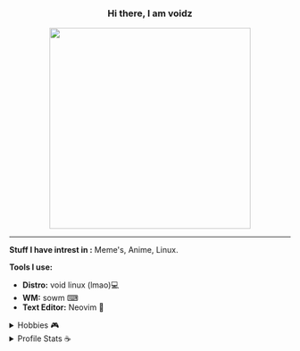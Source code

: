 <h3 align='center'>Hi there, I am voidz </h3>
<p align='center'><img align='center' width='360px' src='https://64.media.tumblr.com/f44184258bf3c3712d2029e90c391a96/27f1ab5eb22beebb-6a/s640x960/2efdbe35f17bc117cc0db55a8e4cf97b973ee72e.gifv'></img></p>
<hr/>

**Stuff I have intrest in :**  Meme's, Anime, Linux.

**Tools I use:**
  - **Distro:** void linux (lmao)💻
  - **WM:**  sowm ⌨
  - **Text Editor:** Neovim 💚


<details>
  <summary> Hobbies 🎮 </summary>
  <br/>
  <p align='center'> -> Programming, watching anime &  competitive gaming and occasionally reading some books </p>
</details>


<details>
  <summary> Profile Stats ☕</summary>
  <br/>
  <p align='center'><img src="https://github-readme-stats.vercel.app/api/?username=voidz7&layout=compact&show_icons=true&include_all_commits=true&hide_border=false&theme=cobalt" />  
</details>
